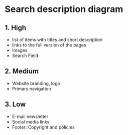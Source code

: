 # Search description diagram 

## 1. High

- list of items with titles and short description
- links to the full version of the pages
- Images
- Search Field


## 2. Medium

- Website branding, logo
- Primary navigation

## 3. Low

- E-mail newsletter
- Social media links
- Footer: Copyright and policies